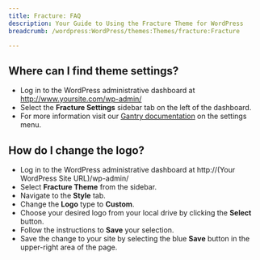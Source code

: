 ```yaml
---
title: Fracture: FAQ
description: Your Guide to Using the Fracture Theme for WordPress
breadcrumb: /wordpress:WordPress/themes:Themes/fracture:Fracture

---
```


Where can I find theme settings?
-----
* Log in to the WordPress administrative dashboard at http://www.yoursite.com/wp-admin/
* Select the **Fracture Settings** sidebar tab on the left of the dashboard.
* For more information visit our [Gantry documentation][gantry] on the settings menu.

How do I change the logo?
-----

* Log in to the WordPress administrative dashboard at http://(Your WordPress Site URL)/wp-admin/
* Select **Fracture Theme** from the sidebar.
* Navigate to the **Style** tab.
* Change the **Logo** type to **Custom**.
* Choose your desired logo from your local drive by clicking the **Select** button.
* Follow the instructions to **Save** your selection.
* Save the change to your site by selecting the blue **Save** button in the upper-right area of the page.

[gantry]: http://gantry-framework.org/documentation/wordpress/configure/